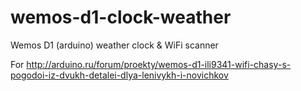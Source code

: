 # wemos-d1-clock-weather
Wemos D1 (arduino) weather clock &amp; WiFi scanner

For http://arduino.ru/forum/proekty/wemos-d1-ili9341-wifi-chasy-s-pogodoi-iz-dvukh-detalei-dlya-lenivykh-i-novichkov

